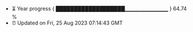 - ⏳ Year progress { ███████████████████▁▁▁▁▁▁▁▁▁▁▁ } 64.74 %
- ⏰ Updated on Fri, 25 Aug 2023 07:14:43 GMT

